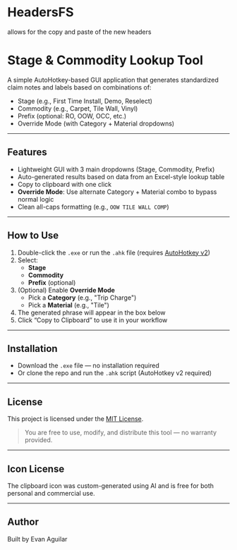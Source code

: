 # HeadersFS
allows for the copy and paste of the new headers

# Stage & Commodity Lookup Tool

A simple AutoHotkey-based GUI application that generates standardized claim notes and labels based on combinations of:

- Stage (e.g., First Time Install, Demo, Reselect)
- Commodity (e.g., Carpet, Tile Wall, Vinyl)
- Prefix (optional: RO, OOW, OCC, etc.)
- Override Mode (with Category + Material dropdowns)

---

## Features

- Lightweight GUI with 3 main dropdowns (Stage, Commodity, Prefix)
- Auto-generated results based on data from an Excel-style lookup table
- Copy to clipboard with one click
- **Override Mode**: Use alternate Category + Material combo to bypass normal logic
- Clean all-caps formatting (e.g., `OOW TILE WALL COMP`)

---

## How to Use

1. Double-click the `.exe` or run the `.ahk` file (requires [AutoHotkey v2](https://www.autohotkey.com/))
2. Select:
    - **Stage**
    - **Commodity**
    - **Prefix** (optional)
3. (Optional) Enable **Override Mode**
    - Pick a **Category** (e.g., "Trip Charge")
    - Pick a **Material** (e.g., "Tile")
4. The generated phrase will appear in the box below
5. Click “Copy to Clipboard” to use it in your workflow

---

## Installation

- Download the `.exe` file — no installation required
- Or clone the repo and run the `.ahk` script (AutoHotkey v2 required)

---

## License

This project is licensed under the [MIT License](https://www.notion.so/LICENSE).

> You are free to use, modify, and distribute this tool — no warranty provided.
> 

---

## Icon License

The clipboard icon was custom-generated using AI and is free for both personal and commercial use.

---

## Author

Built by Evan Aguilar
